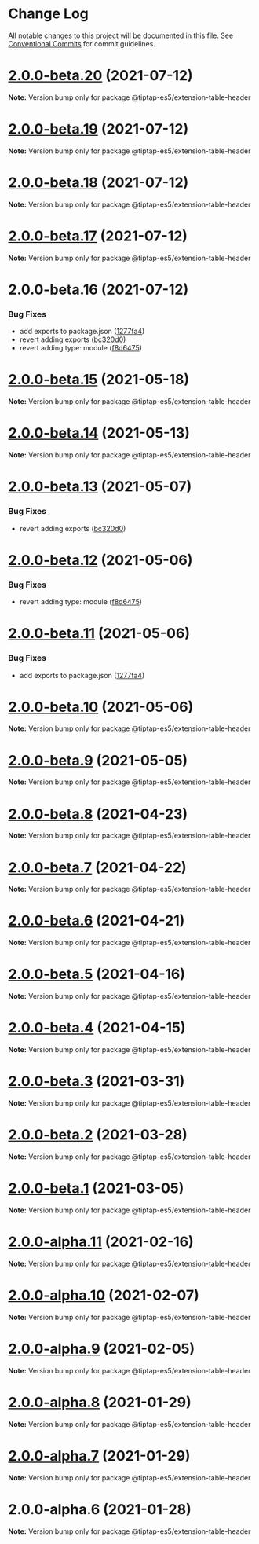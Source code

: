 # Change Log

All notable changes to this project will be documented in this file.
See [Conventional Commits](https://conventionalcommits.org) for commit guidelines.

# [2.0.0-beta.20](https://github.com/justame/tiptap/compare/@tiptap-es5/extension-table-header@2.0.0-beta.19...@tiptap-es5/extension-table-header@2.0.0-beta.20) (2021-07-12)

**Note:** Version bump only for package @tiptap-es5/extension-table-header





# [2.0.0-beta.19](https://github.com/justame/tiptap/compare/@tiptap-es5/extension-table-header@2.0.0-beta.18...@tiptap-es5/extension-table-header@2.0.0-beta.19) (2021-07-12)

**Note:** Version bump only for package @tiptap-es5/extension-table-header





# [2.0.0-beta.18](https://github.com/justame/tiptap/compare/@tiptap-es5/extension-table-header@2.0.0-beta.17...@tiptap-es5/extension-table-header@2.0.0-beta.18) (2021-07-12)

**Note:** Version bump only for package @tiptap-es5/extension-table-header





# [2.0.0-beta.17](https://github.com/justame/tiptap/compare/@tiptap-es5/extension-table-header@2.0.0-beta.16...@tiptap-es5/extension-table-header@2.0.0-beta.17) (2021-07-12)

**Note:** Version bump only for package @tiptap-es5/extension-table-header





# 2.0.0-beta.16 (2021-07-12)


### Bug Fixes

* add exports to package.json ([1277fa4](https://github.com/justame/tiptap/commit/1277fa47151e9c039508cdb219bdd0ffe647f4ee))
* revert adding exports ([bc320d0](https://github.com/justame/tiptap/commit/bc320d0b4b80b0e37a7e47a56e0f6daec6e65d98))
* revert adding type: module ([f8d6475](https://github.com/justame/tiptap/commit/f8d6475e2151faea6f96baecdd6bd75880d50d2c))





# [2.0.0-beta.15](https://github.com/ueberdosis/tiptap/compare/@tiptap-es5/extension-table-header@2.0.0-beta.14...@tiptap-es5/extension-table-header@2.0.0-beta.15) (2021-05-18)

**Note:** Version bump only for package @tiptap-es5/extension-table-header

# [2.0.0-beta.14](https://github.com/ueberdosis/tiptap/compare/@tiptap-es5/extension-table-header@2.0.0-beta.13...@tiptap-es5/extension-table-header@2.0.0-beta.14) (2021-05-13)

**Note:** Version bump only for package @tiptap-es5/extension-table-header

# [2.0.0-beta.13](https://github.com/ueberdosis/tiptap/compare/@tiptap-es5/extension-table-header@2.0.0-beta.12...@tiptap-es5/extension-table-header@2.0.0-beta.13) (2021-05-07)

### Bug Fixes

- revert adding exports ([bc320d0](https://github.com/ueberdosis/tiptap/commit/bc320d0b4b80b0e37a7e47a56e0f6daec6e65d98))

# [2.0.0-beta.12](https://github.com/ueberdosis/tiptap/compare/@tiptap-es5/extension-table-header@2.0.0-beta.11...@tiptap-es5/extension-table-header@2.0.0-beta.12) (2021-05-06)

### Bug Fixes

- revert adding type: module ([f8d6475](https://github.com/ueberdosis/tiptap/commit/f8d6475e2151faea6f96baecdd6bd75880d50d2c))

# [2.0.0-beta.11](https://github.com/ueberdosis/tiptap/compare/@tiptap-es5/extension-table-header@2.0.0-beta.10...@tiptap-es5/extension-table-header@2.0.0-beta.11) (2021-05-06)

### Bug Fixes

- add exports to package.json ([1277fa4](https://github.com/ueberdosis/tiptap/commit/1277fa47151e9c039508cdb219bdd0ffe647f4ee))

# [2.0.0-beta.10](https://github.com/ueberdosis/tiptap/compare/@tiptap-es5/extension-table-header@2.0.0-beta.9...@tiptap-es5/extension-table-header@2.0.0-beta.10) (2021-05-06)

**Note:** Version bump only for package @tiptap-es5/extension-table-header

# [2.0.0-beta.9](https://github.com/ueberdosis/tiptap/compare/@tiptap-es5/extension-table-header@2.0.0-beta.8...@tiptap-es5/extension-table-header@2.0.0-beta.9) (2021-05-05)

**Note:** Version bump only for package @tiptap-es5/extension-table-header

# [2.0.0-beta.8](https://github.com/ueberdosis/tiptap/compare/@tiptap-es5/extension-table-header@2.0.0-beta.7...@tiptap-es5/extension-table-header@2.0.0-beta.8) (2021-04-23)

**Note:** Version bump only for package @tiptap-es5/extension-table-header

# [2.0.0-beta.7](https://github.com/ueberdosis/tiptap/compare/@tiptap-es5/extension-table-header@2.0.0-beta.6...@tiptap-es5/extension-table-header@2.0.0-beta.7) (2021-04-22)

**Note:** Version bump only for package @tiptap-es5/extension-table-header

# [2.0.0-beta.6](https://github.com/ueberdosis/tiptap/compare/@tiptap-es5/extension-table-header@2.0.0-beta.5...@tiptap-es5/extension-table-header@2.0.0-beta.6) (2021-04-21)

**Note:** Version bump only for package @tiptap-es5/extension-table-header

# [2.0.0-beta.5](https://github.com/ueberdosis/tiptap/compare/@tiptap-es5/extension-table-header@2.0.0-beta.4...@tiptap-es5/extension-table-header@2.0.0-beta.5) (2021-04-16)

**Note:** Version bump only for package @tiptap-es5/extension-table-header

# [2.0.0-beta.4](https://github.com/ueberdosis/tiptap/compare/@tiptap-es5/extension-table-header@2.0.0-beta.3...@tiptap-es5/extension-table-header@2.0.0-beta.4) (2021-04-15)

**Note:** Version bump only for package @tiptap-es5/extension-table-header

# [2.0.0-beta.3](https://github.com/ueberdosis/tiptap/compare/@tiptap-es5/extension-table-header@2.0.0-beta.2...@tiptap-es5/extension-table-header@2.0.0-beta.3) (2021-03-31)

**Note:** Version bump only for package @tiptap-es5/extension-table-header

# [2.0.0-beta.2](https://github.com/ueberdosis/tiptap/compare/@tiptap-es5/extension-table-header@2.0.0-beta.1...@tiptap-es5/extension-table-header@2.0.0-beta.2) (2021-03-28)

**Note:** Version bump only for package @tiptap-es5/extension-table-header

# [2.0.0-beta.1](https://github.com/ueberdosis/tiptap/compare/@tiptap-es5/extension-table-header@2.0.0-alpha.11...@tiptap-es5/extension-table-header@2.0.0-beta.1) (2021-03-05)

**Note:** Version bump only for package @tiptap-es5/extension-table-header

# [2.0.0-alpha.11](https://github.com/ueberdosis/tiptap/compare/@tiptap-es5/extension-table-header@2.0.0-alpha.10...@tiptap-es5/extension-table-header@2.0.0-alpha.11) (2021-02-16)

**Note:** Version bump only for package @tiptap-es5/extension-table-header

# [2.0.0-alpha.10](https://github.com/ueberdosis/tiptap/compare/@tiptap-es5/extension-table-header@2.0.0-alpha.9...@tiptap-es5/extension-table-header@2.0.0-alpha.10) (2021-02-07)

**Note:** Version bump only for package @tiptap-es5/extension-table-header

# [2.0.0-alpha.9](https://github.com/ueberdosis/tiptap/compare/@tiptap-es5/extension-table-header@2.0.0-alpha.8...@tiptap-es5/extension-table-header@2.0.0-alpha.9) (2021-02-05)

**Note:** Version bump only for package @tiptap-es5/extension-table-header

# [2.0.0-alpha.8](https://github.com/ueberdosis/tiptap/compare/@tiptap-es5/extension-table-header@2.0.0-alpha.7...@tiptap-es5/extension-table-header@2.0.0-alpha.8) (2021-01-29)

**Note:** Version bump only for package @tiptap-es5/extension-table-header

# [2.0.0-alpha.7](https://github.com/ueberdosis/tiptap/compare/@tiptap-es5/extension-table-header@2.0.0-alpha.6...@tiptap-es5/extension-table-header@2.0.0-alpha.7) (2021-01-29)

**Note:** Version bump only for package @tiptap-es5/extension-table-header

# 2.0.0-alpha.6 (2021-01-28)

**Note:** Version bump only for package @tiptap-es5/extension-table-header
